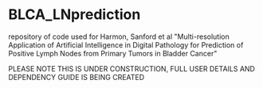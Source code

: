 # BLCA_LNprediction
repository of code used for Harmon, Sanford et al "Multi-resolution Application of Artificial Intelligence in Digital Pathology for Prediction of Positive Lymph Nodes from Primary Tumors in Bladder Cancer"


PLEASE NOTE THIS IS UNDER CONSTRUCTION, FULL USER DETAILS AND DEPENDENCY GUIDE IS BEING CREATED
